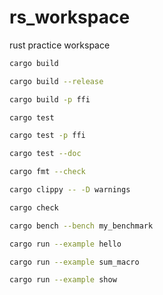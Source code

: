 # rs_workspace
rust practice workspace

```bash
cargo build
```

```bash
cargo build --release
```

```bash
cargo build -p ffi
```

```bash
cargo test
```

```bash
cargo test -p ffi
```

```bash
cargo test --doc
```

```bash
cargo fmt --check
```

```bash
cargo clippy -- -D warnings
```

```bash
cargo check
```

```bash
cargo bench --bench my_benchmark
```

```bash
cargo run --example hello
```

```bash
cargo run --example sum_macro
```

```bash
cargo run --example show
```
